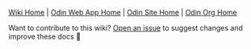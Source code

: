 [Wiki Home](https://github.com/TheOdinProject/theodinproject/wiki) | 
[Odin Web App Home](https://github.com/TheOdinProject/theodinproject) | 
[Odin Site Home](https://www.theodinproject.com/) | 
[Odin Org Home](https://github.com/TheOdinProject)

Want to contribute to this wiki? [Open an issue](https://github.com/TheOdinProject/theodinproject/issues/new/choose) to 
suggest changes and improve these docs 🚀
